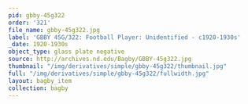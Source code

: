 ```yaml
---
pid: gbby-45g322
order: '321'
file_name: gbby-45g322.jpg
label: 'GBBY 45G/322: Football Player: Unidentified - c1920-1930s'
_date: 1920-1930s
object_type: glass plate negative
source: http://archives.nd.edu/Bagby/GBBY-45g322.jpg
thumbnail: "/img/derivatives/simple/gbby-45g322/thumbnail.jpg"
full: "/img/derivatives/simple/gbby-45g322/fullwidth.jpg"
layout: bagby_item
collection: bagby
---
```

